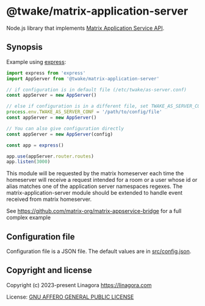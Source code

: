 # @twake/matrix-application-server

Node.js library that implements
[Matrix Application Service API](https://spec.matrix.org/v1.6/application-service-api/).

## Synopsis

Example using [express](https://www.npmjs.com/package/express):

```js
import express from 'express'
import AppServer from '@twake/matrix-application-server'

// if configuration is in default file (/etc/twake/as-server.conf)
const appServer = new AppServer()

// else if configuration is in a different file, set TWAKE_AS_SERVER_CONF
process.env.TWAKE_AS_SERVER_CONF = '/path/to/config/file'
const appServer = new AppServer()

// You can also give configuration directly
const appServer = new AppServer(config)

const app = express()

app.use(appServer.router.routes)
app.listen(3000)
```

This module will be requested by the matrix homeserver each time the homeserver will receive a request intended for a room or a user whose id or alias matches one of the application server namespaces regexes. The matrix-application-server module should be extended to handle event received from matrix homeserver.

See https://github.com/matrix-org/matrix-appservice-bridge for a full complex example

## Configuration file

Configuration file is a JSON file. The default values are
in [src/config.json](./src/config.json).

## Copyright and license

Copyright (c) 2023-present Linagora <https://linagora.com>

License: [GNU AFFERO GENERAL PUBLIC LICENSE](https://ci.linagora.com/publicgroup/oss/twake/tom-server/-/blob/master/LICENSE)

